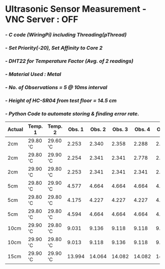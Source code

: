 # **Ultrasonic Sensor Measurement - VNC Server : OFF**
### *- C code (WiringPi) including Threading(pThread)*
### *- Set Priority(-20), Set Affinity to Core 2*
### *- DHT22 for Temperature Factor (Avg. of 2 readings)*
### *- Material Used : Metal*
### *- No. of Observations = 5 @ 10ms interval*
### *- Height of HC-SR04 from test floor = 14.5 cm*
### *- Python Code to automate storing & finding error rate.*

Actual | Temp. 1 | Temp. 2 | Obs. 1 | Obs. 2 | Obs. 3 | Obs. 4 | Obs. 5 | Repeat Count | Repeat Value | Error Rate
---- | ---- | ---- | ---- | ---- | ---- | ---- | ----| ---- | ---- | ----
 2cm | 29.80 'C | 29.60 'C | 2.253 | 2.340 | 2.358 | 2.288 | 2.323 | 0 | 0.000 | -2.000 
 2cm | 29.80 'C | 29.90 'C | 2.254 | 2.341 | 2.341 | 2.778 | 2.324 | 1 | 2.341 | 0.341 
 2cm | 29.90 'C | 29.80 'C | 2.253 | 2.341 | 2.341 | 2.341 | 2.341 | 3 | 2.340 | 0.340 
 5cm | 29.80 'C | 29.90 'C | 4.577 | 4.664 | 4.664 | 4.664 | 4.664 | 3 | 4.663 | -0.337 
 5cm | 29.80 'C | 29.80 'C | 4.175 | 4.227 | 4.227 | 4.227 | 4.245 | 2 | 4.227 | -0.773 
 5cm | 29.80 'C | 29.80 'C | 4.594 | 4.664 | 4.664 | 4.664 | 4.664 | 3 | 4.663 | -0.337 
 10cm | 29.90 'C | 29.80 'C | 9.031 | 9.136 | 9.118 | 9.118 | 9.118 | 2 | 9.118 | -0.882 
 10cm | 29.90 'C | 29.80 'C | 9.013 | 9.118 | 9.136 | 9.118 | 9.136 | 1 | 9.118 | -0.882 
 15cm | 29.90 'C | 29.90 'C | 13.994 | 14.064 | 14.082 | 14.082 | 14.082 | 2 | 14.081 | -0.919 
 